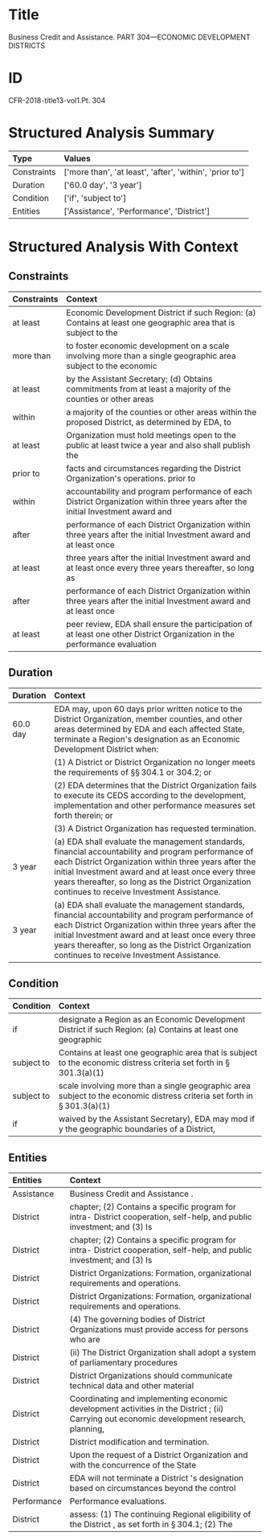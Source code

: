 # Title

 Business Credit and Assistance. PART 304—ECONOMIC DEVELOPMENT DISTRICTS


# ID

 CFR-2018-title13-vol1.Pt. 304


# Structured Analysis Summary

| Type        | Values                                                   |
|:------------|:---------------------------------------------------------|
| Constraints | ['more than', 'at least', 'after', 'within', 'prior to'] |
| Duration    | ['60.0 day', '3 year']                                   |
| Condition   | ['if', 'subject to']                                     |
| Entities    | ['Assistance', 'Performance', 'District']                |


# Structured Analysis With Context

 


## Constraints

| Constraints   | Context                                                                                                                        |
|:--------------|:-------------------------------------------------------------------------------------------------------------------------------|
| at least      | Economic Development District if such Region: (a) Contains at least one geographic area that is subject to the                 |
| more than     | to foster economic development on a scale involving more than a single geographic area subject to the economic                 |
| at least      | by the Assistant Secretary; (d) Obtains commitments from at least a majority of the counties or other areas                    |
| within        | a majority of the counties or other areas within the proposed District, as determined by EDA, to                               |
| at least      | Organization must hold meetings open to the public at least twice a year and also shall publish the                            |
| prior to      | facts and circumstances regarding the District Organization's operations. prior to                                             |
| within        | accountability and program performance of each District Organization within three years after the initial Investment award and |
| after         | performance of each District Organization within three years after the initial Investment award and at least once              |
| at least      | three years after the initial Investment award and at least once every three years thereafter, so long as                      |
| after         | performance of each District Organization within three years after the initial Investment award and at least once              |
| at least      | peer review, EDA shall ensure the participation of at least one other District Organization in the performance evaluation      |


## Duration

| Duration   | Context                                                                                                                                                                                                                                                                                                                |
|:-----------|:-----------------------------------------------------------------------------------------------------------------------------------------------------------------------------------------------------------------------------------------------------------------------------------------------------------------------|
| 60.0 day   | EDA may, upon 60 days prior written notice to the District Organization, member counties, and other areas determined by EDA and each affected State, terminate a Region's designation as an Economic Development District when:                                                                                        |
|            |           (1) A District or District Organization no longer meets the requirements of &#167;&#167;&#8201;304.1 or 304.2; or                                                                                                                                                                                            |
|            |           (2) EDA determines that the District Organization fails to execute its CEDS according to the development, implementation and other performance measures set forth therein; or                                                                                                                                |
|            |           (3) A District Organization has requested termination.                                                                                                                                                                                                                                                       |
| 3 year     | (a) EDA shall evaluate the management standards, financial accountability and program performance of each District Organization within three years after the initial Investment award and at least once every three years thereafter, so long as the District Organization continues to receive Investment Assistance. |
| 3 year     | (a) EDA shall evaluate the management standards, financial accountability and program performance of each District Organization within three years after the initial Investment award and at least once every three years thereafter, so long as the District Organization continues to receive Investment Assistance. |


## Condition

| Condition   | Context                                                                                                                            |
|:------------|:-----------------------------------------------------------------------------------------------------------------------------------|
| if          | designate a Region as an Economic Development District if such Region: (a) Contains at least one geographic                        |
| subject to  | Contains at least one geographic area that is subject to the economic distress criteria set forth in &#167;&#8201;301.3(a)(1)      |
| subject to  | scale involving more than a single geographic area subject to the economic distress criteria set forth in &#167;&#8201;301.3(a)(1) |
| if          | waived by the Assistant Secretary), EDA may mod if y the geographic boundaries of a District,                                      |


## Entities

| Entities    | Context                                                                                                                                    |
|:------------|:-------------------------------------------------------------------------------------------------------------------------------------------|
| Assistance  | Business Credit and  Assistance .                                                                                                          |
| District    | chapter; (2) Contains a specific program for intra- District cooperation, self-help, and public investment; and (3) Is                     |
| District    | chapter; (2) Contains a specific program for intra- District cooperation, self-help, and public investment; and (3) Is                     |
| District    | District  Organizations: Formation, organizational requirements and operations.                                                            |
| District    | District  Organizations: Formation, organizational requirements and operations.                                                            |
| District    | (4) The governing bodies of  District Organizations must provide access for persons who are                                                |
| District    | (ii) The  District Organization shall adopt a system of parliamentary procedures                                                           |
| District    | District Organizations should communicate technical data and other material                                                                |
| District    | Coordinating and implementing economic development activities in the District ; (ii) Carrying out economic development research, planning, |
| District    | District  modification and termination.                                                                                                    |
| District    | Upon the request of a  District Organization and with the concurrence of the State                                                         |
| District    | EDA will not terminate a  District 's designation based on circumstances beyond the control                                                |
| Performance | Performance  evaluations.                                                                                                                  |
| District    | assess: (1) The continuing Regional eligibility of the District , as set forth in &#167;&#8201;304.1; (2) The                              |


